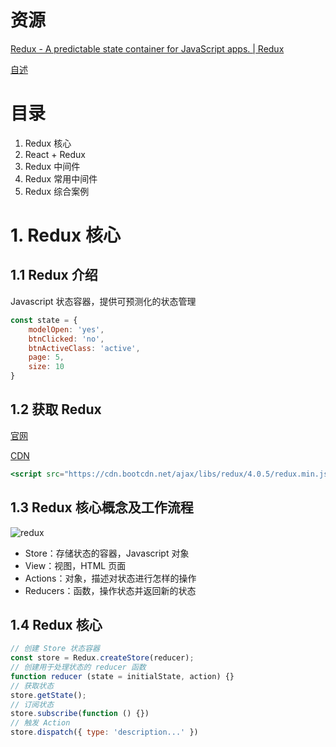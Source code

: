 # 资源

[Redux - A predictable state container for JavaScript apps. | Redux](https://redux.js.org/)

[自述](https://www.redux.org.cn/)

# 目录

1. Redux 核心
2. React + Redux
3. Redux 中间件
4. Redux 常用中间件
5. Redux 综合案例

# 1. Redux 核心

## 1.1 Redux 介绍

Javascript 状态容器，提供可预测化的状态管理

```jsx
const state = {
	modelOpen: 'yes',
	btnClicked: 'no',
	btnActiveClass: 'active',
	page: 5,
	size: 10
}
```

## 1.2 获取 Redux

[官网](https://redux.js.org/)

[CDN](https://www.bootcdn.cn/redux/)

```jsx
<script src="https://cdn.bootcdn.net/ajax/libs/redux/4.0.5/redux.min.js"></script>
```

## 1.3 Redux 核心概念及工作流程

![redux](https://tva1.sinaimg.cn/large/008eGmZEgy1gn215du43fj30p80am3yx.jpg)
- Store：存储状态的容器，Javascript 对象
- View：视图，HTML 页面
- Actions：对象，描述对状态进行怎样的操作
- Reducers：函数，操作状态并返回新的状态

## 1.4 Redux 核心

```jsx
// 创建 Store 状态容器
const store = Redux.createStore(reducer);
// 创建用于处理状态的 reducer 函数
function reducer (state = initialState, action) {}
// 获取状态
store.getState();
// 订阅状态
store.subscribe(function () {})
// 触发 Action
store.dispatch({ type: 'description...' })
```
